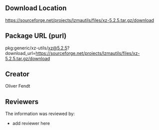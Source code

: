 ## Download Location

https://sourceforge.net/projects/lzmautils/files/xz-5.2.5.tar.gz/download

## Package URL (purl)

pkg:generic/xz-utils/xz@5.2.5?download_url=https://sourceforge.net/projects/lzmautils/files/xz-5.2.5.tar.gz/download

## Creator

Oliver Fendt

## Reviewers

The information was reviewed by:

* add reviewer here
